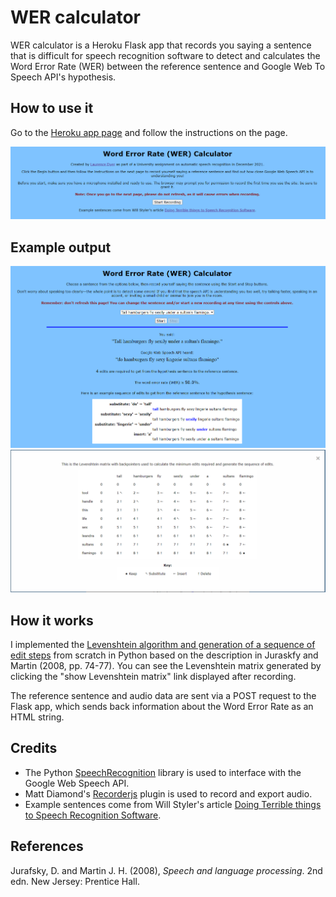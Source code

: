 # WER calculator

WER calculator is a Heroku Flask app that records you saying a sentence that is difficult for speech recognition software to detect and calculates the Word Error Rate (WER) between the reference sentence and Google Web To Speech API's hypothesis.

## How to use it

Go to the [Heroku app page](https://wer-calculator.herokuapp.com/) and follow the instructions on the page.

<a href="https://wer-calculator.herokuapp.com/"><img src="readme-img/homepage.PNG"></img></a>

## Example output

<a href="https://wer-calculator.herokuapp.com/"><img src="readme-img/detected.PNG"></img></a>
<a href="https://wer-calculator.herokuapp.com/"><img src="readme-img/levenshtein.png"></img></a>

## How it works

I implemented the [Levenshtein algorithm and generation of a sequence of edit steps](app/levenshtein/levenshtein.py) from scratch in Python based on the description in Juraskfy and Martin (2008, pp. 74-77). You can see the Levenshtein matrix generated by clicking the "show Levenshtein matrix" link displayed after recording.

The reference sentence and audio data are sent via a POST request to the Flask app, which sends back information about the Word Error Rate as an HTML string.

## Credits

- The Python [SpeechRecognition](https://pypi.org/project/SpeechRecognition/) library is used to interface with the Google Web Speech API.
- Matt Diamond's [Recorderjs](https://github.com/mattdiamond/Recorderjs) plugin is used to record and export audio.
- Example sentences come from Will Styler's article [Doing Terrible things to Speech Recognition Software](https://wstyler.ucsd.edu/posts/terrible_speech_recognition.html).

## References

Jurafsky, D. and Martin J. H. (2008), *Speech and language processing*. 2nd edn. New Jersey: Prentice Hall.
